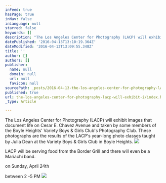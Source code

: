 ```yaml
---
inFeed: true
hasPage: true
inNav: false
inLanguage: null
starred: false
keywords: []
description: "The Los Angeles Center for Photography (LACP) will exhibit images \_that\_document life on Cesar E. Chavez Avenue and\_taken by some members of the\_Boyle Heights’ Variety Boys & Girls Club’s Photography Club. \_These photographs are the results of the LACP's year-long photo classes taught by Julia Dean at the Variety Boys & Girls Club in Boyle Heights. \_"
datePublished: '2016-04-13T13:10:19.364Z'
dateModified: '2016-04-13T13:09:55.348Z'
title: ''
author: []
authors: []
publisher:
  name: null
  domain: null
  url: null
  favicon: null
sourcePath: _posts/2016-04-13-the-los-angeles-center-for-photography-lacp-will-exhibit-i.md
published: true
url: the-los-angeles-center-for-photography-lacp-will-exhibit-i/index.html
_type: Article

---
```

The Los Angeles Center for Photography (LACP) will exhibit images  that document life on Cesar E. Chavez Avenue and taken by some members of the Boyle Heights' Variety Boys & Girls Club's Photography Club.  These photographs are the results of the LACP's year-long photo classes taught by Julia Dean at the Variety Boys & Girls Club in Boyle Heights.  ![](https://the-grid-user-content.s3-us-west-2.amazonaws.com/c41faa5f-9ba9-4355-8cc7-3a60d2edee72.jpg)

LACP will be serving food from the Border Grill and there will even be a Mariachi band.

on Sunday, April 24th

between 2 -5 PM
![](https://the-grid-user-content.s3-us-west-2.amazonaws.com/3a3c87e5-4c5b-44f9-b0bb-7a94a8f0e714.jpg)